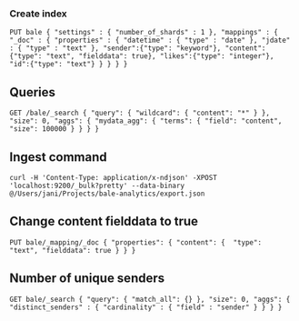 ### Create index

`PUT bale
{
    "settings" : {
        "number_of_shards" : 1
    },
    "mappings" : {
        "_doc" : {
            "properties" : {
                "datetime" : { "type" : "date" },
                "jdate" : { "type" : "text" },
                "sender":{"type": "keyword"},
                "content":{"type": "text", "fielddata": true},
                "likes":{"type": "integer"},
                "id":{"type": "text"}
            }
        }
    }
}`

## Queries

`GET /bale/_search
{
  "query": {
    "wildcard": {
      "content": "*"
    }
  },
  "size": 0,
  "aggs": {
    "mydata_agg": {
      "terms": {
        "field": "content",
        "size": 100000
      }
    }
  }
}`

## Ingest command

`curl -H 'Content-Type: application/x-ndjson' -XPOST 'localhost:9200/_bulk?pretty' --data-binary @/Users/jani/Projects/bale-analytics/export.json`

## Change content fielddata to true

`PUT bale/_mapping/_doc
{
  "properties": {
    "content": { 
      "type":     "text",
      "fielddata": true
    }
  }
}`

## Number of unique senders

`GET bale/_search
{
  "query": {
    "match_all": {}
  },
  "size": 0,
  "aggs": {
      "distinct_senders" : {
            "cardinality" : {
              "field" : "sender"
            }
        }
  }
}`
